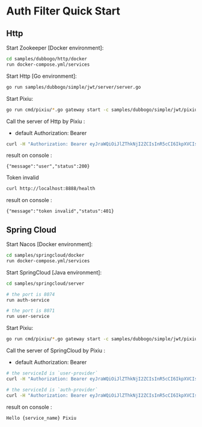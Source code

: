 # Auth Filter Quick Start

## Http

Start Zookeeper [Docker environment]:

```bash
cd samples/dubbogo/http/docker
run docker-compose.yml/services
```

Start Http [Go environment]:

```bash
go run samples/dubbogo/simple/jwt/server/server.go
```

Start Pixiu:

```bash
go run cmd/pixiu/*.go gateway start -c samples/dubbogo/simple/jwt/pixiu/conf.yaml
```

Call the server of Http by Pixiu :

- default Authorization: Bearer <token>

```bash
curl -H "Authorization: Bearer eyJraWQiOiJlZThkNjI2ZCIsInR5cCI6IkpXVCIsImFsZyI6IlJTMjU2In0.eyJzdWIiOiJXZWlkb25nIiwiYXVkIjoiVGFzaHVhbiIsImlzcyI6Imp3a3Mtc2VydmljZS5hcHBzcG90LmNvbSIsImlhdCI6MTYzMTM2OTk1NSwianRpIjoiNDY2M2E5MTAtZWU2MC00NzcwLTgxNjktY2I3NDdiMDljZjU0In0.LwD65d5h6U_2Xco81EClMa_1WIW4xXZl8o4b7WzY_7OgPD2tNlByxvGDzP7bKYA9Gj--1mi4Q4li4CAnKJkaHRYB17baC0H5P9lKMPuA6AnChTzLafY6yf-YadA7DmakCtIl7FNcFQQL2DXmh6gS9J6TluFoCIXj83MqETbDWpL28o3XAD_05UP8VLQzH2XzyqWKi97mOuvz-GsDp9mhBYQUgN3csNXt2v2l-bUPWe19SftNej0cxddyGu06tXUtaS6K0oe0TTbaqc3hmfEiu5G0J8U6ztTUMwXkBvaknE640NPgMQJqBaey0E4u0txYgyvMvvxfwtcOrDRYqYPBnA" http://localhost:8888/user/pixiu
```

result on console  :

```log
{"message":"user","status":200}
```

Token invalid

```bash
curl http://localhost:8888/health
```

result on console  :

```log
{"message":"token invalid","status":401}
```



## Spring Cloud

Start Nacos [Docker environment]:

```bash
cd samples/springcloud/docker
run docker-compose.yml/services
```

Start SpringCloud [Java environment]:

```bash
cd samples/springcloud/server

# the port is 8074
run auth-service

# the port is 8071
run user-service
```

Start Pixiu:

```bash
go run cmd/pixiu/*.go gateway start -c samples/dubbogo/simple/jwt/pixiu/springcloud-conf.yaml
```

Call the server of SpringCloud by Pixiu :

- default Authorization: Bearer <token>

```bash
# the serviceId is `user-provider`
curl -H "Authorization: Bearer eyJraWQiOiJlZThkNjI2ZCIsInR5cCI6IkpXVCIsImFsZyI6IlJTMjU2In0.eyJzdWIiOiJXZWlkb25nIiwiYXVkIjoiVGFzaHVhbiIsImlzcyI6Imp3a3Mtc2VydmljZS5hcHBzcG90LmNvbSIsImlhdCI6MTYzMTM2OTk1NSwianRpIjoiNDY2M2E5MTAtZWU2MC00NzcwLTgxNjktY2I3NDdiMDljZjU0In0.LwD65d5h6U_2Xco81EClMa_1WIW4xXZl8o4b7WzY_7OgPD2tNlByxvGDzP7bKYA9Gj--1mi4Q4li4CAnKJkaHRYB17baC0H5P9lKMPuA6AnChTzLafY6yf-YadA7DmakCtIl7FNcFQQL2DXmh6gS9J6TluFoCIXj83MqETbDWpL28o3XAD_05UP8VLQzH2XzyqWKi97mOuvz-GsDp9mhBYQUgN3csNXt2v2l-bUPWe19SftNej0cxddyGu06tXUtaS6K0oe0TTbaqc3hmfEiu5G0J8U6ztTUMwXkBvaknE640NPgMQJqBaey0E4u0txYgyvMvvxfwtcOrDRYqYPBnA" http://localhost:8888/user-service/echo/Pixiu

# the serviceId is `auth-provider`
curl -H "Authorization: Bearer eyJraWQiOiJlZThkNjI2ZCIsInR5cCI6IkpXVCIsImFsZyI6IlJTMjU2In0.eyJzdWIiOiJXZWlkb25nIiwiYXVkIjoiVGFzaHVhbiIsImlzcyI6Imp3a3Mtc2VydmljZS5hcHBzcG90LmNvbSIsImlhdCI6MTYzMTM2OTk1NSwianRpIjoiNDY2M2E5MTAtZWU2MC00NzcwLTgxNjktY2I3NDdiMDljZjU0In0.LwD65d5h6U_2Xco81EClMa_1WIW4xXZl8o4b7WzY_7OgPD2tNlByxvGDzP7bKYA9Gj--1mi4Q4li4CAnKJkaHRYB17baC0H5P9lKMPuA6AnChTzLafY6yf-YadA7DmakCtIl7FNcFQQL2DXmh6gS9J6TluFoCIXj83MqETbDWpL28o3XAD_05UP8VLQzH2XzyqWKi97mOuvz-GsDp9mhBYQUgN3csNXt2v2l-bUPWe19SftNej0cxddyGu06tXUtaS6K0oe0TTbaqc3hmfEiu5G0J8U6ztTUMwXkBvaknE640NPgMQJqBaey0E4u0txYgyvMvvxfwtcOrDRYqYPBnA" http://localhost:8888/auth-service/echo/Pixiu
```

result on console  :

```log
Hello {service_name} Pixiu
```
